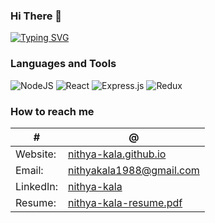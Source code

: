 ### Hi There 👋

[![Typing SVG](https://readme-typing-svg.herokuapp.com/?size=14&color=5FC397&center=false&lines=I%27m%20a%20Fullstack%20developer%20and%20problem%20solver)](https://git.io/typing-svg)

### Languages&nbsp;and&nbsp;Tools
![NodeJS](https://img.shields.io/badge/node.js-6DA55F?style=for-the-badge&logo=node.js&logoColor=white) 
![React](https://img.shields.io/badge/react-%2320232a.svg?style=for-the-badge&logo=react&logoColor=%2361DAFB)
![Express.js](https://img.shields.io/badge/express.js-%23404d59.svg?style=for-the-badge&logo=express&logoColor=%2361DAFB)
![Redux](https://img.shields.io/badge/redux-%23593d88.svg?style=for-the-badge&logo=redux&logoColor=white)  

### How to reach me

|#|@|
|----------|------------------------------------------------------------------------------------------|
|Website:  | [nithya-kala.github.io](https://nithya-kala.github.io/)                                  |
|Email:    | [nithyakala1988@gmail.com](mailto:nithyakala1988@gmail.com)                              |
|LinkedIn: | [nithya-kala](https://www.linkedin.com/in/nithya-kala/)                                  |
|Resume:   | [nithya-kala-resume.pdf](https://nithya-kala.github.io/assets/nithya-kala-resume.pdf)    |
